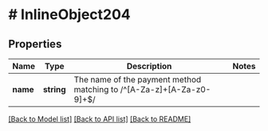 # # InlineObject204

## Properties

Name | Type | Description | Notes
------------ | ------------- | ------------- | -------------
**name** | **string** | The name of the payment method  matching to /^[A-Za-z]+[A-Za-z0-9]+$/ | 

[[Back to Model list]](../../README.md#documentation-for-models) [[Back to API list]](../../README.md#documentation-for-api-endpoints) [[Back to README]](../../README.md)


